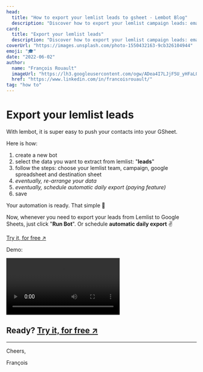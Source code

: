```yaml
---
head:
  title: "How to export your lemlist leads to gsheet - Lembot Blog"
  description: "Discover how to export your lemlist campaign leads: email, firstName, lastName... and custom variables into your Google Sheets spreadsheet."
card:
  title: "Export your lemlist leads"
  description: "Discover how to export your lemlist campaign leads: email, firstName, lastName... and custom variables into your Google Sheets spreadsheet."
coverUrl: "https://images.unsplash.com/photo-1550432163-9cb326104944"
emoji: "🎓"
date: "2022-06-02"
author:
  name: "François Rouault"
  imageUrl: "https://lh3.googleusercontent.com/ogw/ADea4I7LJjF5U_yHFaLQIoNCysLkiEHPLHnWKxj0i1SadVY=s32-c-mo"
  href: "https://www.linkedin.com/in/francoisrouault/"
tag: "how to"
---
```


# Export your lemlist leads

With lembot, it is super easy to push your contacts into your GSheet.

Here is how:

1. create a new bot
2. select the data you want to extract from lemlist: "**leads**"
3. follow the steps: choose your lemlist team, campaign, google spreadsheet and destination sheet
4. _eventually, re-arrange your data_
5. _eventually, schedule automatic daily export (paying feature)_
6. save

Your automation is ready. That simple 💪

Now, whenever you need to export your leads from Lemlist to Google Sheets, just click "**Run Bot**". Or schedule **automatic daily export** ✌️

[Try it, for free ↗️](https://lembot.com/signup)

Demo:

![how to export your leads demo](https://user-images.githubusercontent.com/2499356/171719577-5e141726-b4bf-4e42-a154-93f501b2f468.mp4)

## Ready? [Try it, for free ↗️](https://lembot.com/signup)

---

Cheers,

François
